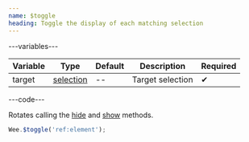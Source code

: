 ```yaml
---
name: $toggle
heading: Toggle the display of each matching selection
---
```


---variables---

| Variable | Type | Default | Description | Required |
| -- | -- | -- | -- | -- |
| target | [selection](/script#selection) | -- | Target selection | ✔ |

---code---

Rotates calling the [hide](#hide) and [show](#show) methods.

```javascript
Wee.$toggle('ref:element');
```